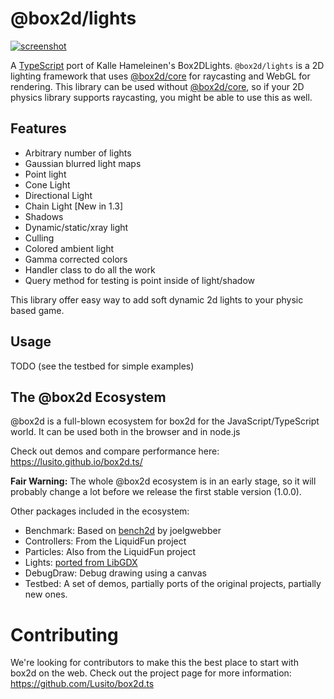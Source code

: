 # @box2d/lights
[![screenshot](http://img.youtube.com/vi/lfT8ajGbzk0/0.jpg)](http://www.youtube.com/watch?v=lfT8ajGbzk0)

A [TypeScript](https://github.com/Microsoft/TypeScript) port of Kalle Hameleinen's Box2DLights.
`@box2d/lights` is a 2D lighting framework that uses [@box2d/core](https://github.com/lusito/box2d.ts) for raycasting and WebGL for rendering. This library can be used without [@box2d/core](https://github.com/lusito/box2d.ts), so if your 2D physics library supports raycasting, you might be able to use this as well.

## Features

 * Arbitrary number of lights
 * Gaussian blurred light maps
 * Point light
 * Cone Light
 * Directional Light
 * Chain Light [New in 1.3]
 * Shadows
 * Dynamic/static/xray light
 * Culling
 * Colored ambient light
 * Gamma corrected colors
 * Handler class to do all the work
 * Query method for testing is point inside of light/shadow

This library offer easy way to add soft dynamic 2d lights to your physic based game.

## Usage

TODO (see the testbed for simple examples)

## The @box2d Ecosystem

@box2d is a full-blown ecosystem for box2d for the JavaScript/TypeScript world. It can be used both in the browser and in node.js

Check out demos and compare performance here: https://lusito.github.io/box2d.ts/

**Fair Warning:** The whole @box2d ecosystem is in an early stage, so it will probably change a lot before we release the first stable version (1.0.0).

Other packages included in the ecosystem:
- Benchmark: Based on [bench2d](https://github.com/joelgwebber/bench2d) by joelgwebber
- Controllers: From the LiquidFun project
- Particles: Also from the LiquidFun project
- Lights: [ported from LibGDX](https://github.com/libgdx/box2dlights)
- DebugDraw: Debug drawing using a canvas
- Testbed: A set of demos, partially ports of the original projects, partially new ones.

# Contributing

We're looking for contributors to make this the best place to start with box2d on the web.
Check out the project page for more information: https://github.com/Lusito/box2d.ts
